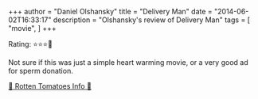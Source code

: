 +++
author = "Daniel Olshansky"
title = "Delivery Man"
date = "2014-06-02T16:33:17"
description = "Olshansky's review of Delivery Man"
tags = [
    "movie",
]
+++

Rating: ⭐⭐⭐🌟

Not sure if this was just a simple heart warming movie, or a very good ad for sperm donation.

[🍅 Rotten Tomatoes Info 🍅](https://www.rottentomatoes.com//m/delivery_man)